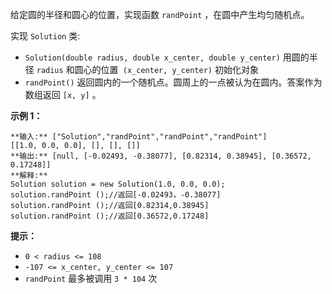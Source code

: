 给定圆的半径和圆心的位置，实现函数 `randPoint` ，在圆中产生均匀随机点。

实现 `Solution` 类:

  * `Solution(double radius, double x_center, double y_center)` 用圆的半径 `radius` 和圆心的位置` (x_center, y_center)` 初始化对象
  * `randPoint()` 返回圆内的一个随机点。圆周上的一点被认为在圆内。答案作为数组返回 `[x, y]` 。



**示例 1：**

    
    
    **输入:** ["Solution","randPoint","randPoint","randPoint"]
    [[1.0, 0.0, 0.0], [], [], []]
    **输出:** [null, [-0.02493, -0.38077], [0.82314, 0.38945], [0.36572, 0.17248]]
    **解释:**
    Solution solution = new Solution(1.0, 0.0, 0.0);
    solution.randPoint ();//返回[-0.02493，-0.38077]
    solution.randPoint ();//返回[0.82314,0.38945]
    solution.randPoint ();//返回[0.36572,0.17248]



**提示：**

  * `0 < radius <= 108`
  * `-107 <= x_center, y_center <= 107`
  * `randPoint` 最多被调用 `3 * 104` 次


